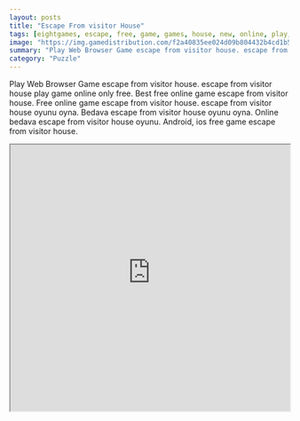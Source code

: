 ```yaml
---
layout: posts
title: "Escape From visitor House"
tags: [eightgames, escape, free, game, games, house, new, online, play, download, visitor, free, online, games, oyna, game, free, games, play, play, games]
image: "https://img.gamedistribution.com/f2a40835ee024d09b804432b4cd1b50a.jpg"
summary: "Play Web Browser Game escape from visitor house. escape from visitor house play game online only free. Best free online game escape from visitor house. Free online game escape from visitor house. escape from visitor house oyunu oyna. Bedava escape from visitor house oyunu oyna. Online bedava escape from visitor house oyunu. Android, ios free game escape from visitor house."
category: "Puzzle"
---
```


Play Web Browser Game escape from visitor house. escape from visitor house play game online only free. Best free online game escape from visitor house. Free online game escape from visitor house. escape from visitor house oyunu oyna. Bedava escape from visitor house oyunu oyna. Online bedava escape from visitor house oyunu. Android, ios free game escape from visitor house.

<iframe width="100%" height="480px;" src="https://flash.gamedistribution.com?game=f2a40835ee024d09b804432b4cd1b50a"></iframe>
